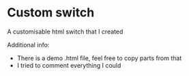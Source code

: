 # Custom switch
A customisable html switch that I created

Additional info:
- There is a demo .html file, feel free to copy parts from that
- I tried to comment everything I could
